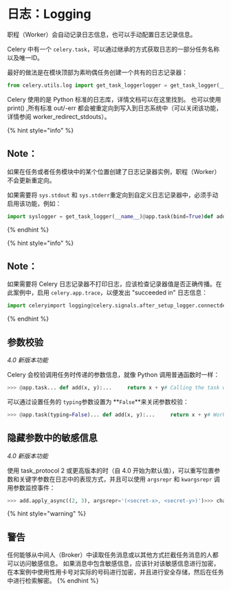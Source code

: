 # 日志：Logging

职程（Worker）会自动记录日志信息，也可以手动配置日志记录信息。

Celery 中有一个 `celery.task`，可以通过继承的方式获取日志的一部分任务名称以及唯一ID。

最好的做法是在模块顶部为素哟偶任务创建一个共有的日志记录器：

```python
from celery.utils.log import get_task_loggerlogger = get_task_logger(__name__)@app.taskdef add(x, y):    logger.info('Adding {0} + {1}'.format(x, y))    return x + y
```

Celery 使用的是 Python 标准的日志库，详情文档可以在这里找到。 也可以使用 print\(\) ,所有标准 out/-err 都会被重定向到写入到日志系统中（可以关闭该功能，详情参阅 worker\_redirect\_stdouts）。

{% hint style="info" %}
## Note：

如果在任务或者任务模块中的某个位置创建了日志记录器实例，职程（Worker）不会更新重定向。

如果需要将 `sys.stdout` 和 `sys.stderr`重定向到自定义日志记录器中，必须手动启用该功能，例如：

```python
import syslogger = get_task_logger(__name__)@app.task(bind=True)def add(self, x, y):    old_outs = sys.stdout, sys.stderr    rlevel = self.app.conf.worker_redirect_stdouts_level    try:        self.app.log.redirect_stdouts_to_logger(logger, rlevel)        print('Adding {0} + {1}'.format(x, y))        return x + y    finally:        sys.stdout, sys.stderr = old_outs
```
{% endhint %}

{% hint style="info" %}
## Note：

如果需要将 Celery 日志记录器不打印日志，应该检查记录器值是否正确传播。在此案例中，启用 `celery.app.trace`，以便发出 "succeeded in" 日志信息：

```python
import celeryimport logging@celery.signals.after_setup_logger.connectdef on_after_setup_logger(**kwargs):    logger = logging.getLogger('celery')    logger.propagate = True    logger = logging.getLogger('celery.app.trace')    logger.propagate = True
```
{% endhint %}

## 参数校验

_4.0 新版本功能_

Celery 会校验调用任务时传递的参数信息，就像 Python 调用普通函数时一样：

```python
>>> @app.task... def add(x, y):...     return x + y# Calling the task with two arguments works:>>> add.delay(8, 8)<AsyncResult: f59d71ca-1549-43e0-be41-4e8821a83c0c># Calling the task with only one argument fails:>>> add.delay(8)Traceback (most recent call last):  File "<stdin>", line 1, in <module>  File "celery/app/task.py", line 376, in delay    return self.apply_async(args, kwargs)  File "celery/app/task.py", line 485, in apply_async    check_arguments(*(args or ()), **(kwargs or {}))TypeError: add() takes exactly 2 arguments (1 given)
```

可以通过设置任务的 `typing`参数设置为 **`False`**来关闭参数校验：

```python
>>> @app.task(typing=False)... def add(x, y):...     return x + y# Works locally, but the worker receiving the task will raise an error.>>> add.delay(8)<AsyncResult: f59d71ca-1549-43e0-be41-4e8821a83c0c>
```

## 隐藏参数中的敏感信息

_4.0 新版本功能_

使用 task\_protocol 2 或更高版本的时（自 4.0 开始为默认值），可以重写位置参数和关键字参数在日志中的表现方式，并且可以使用 `argsrepr` 和 `kwargsrepr` 调用参数监控事件：

```python
>>> add.apply_async((2, 3), argsrepr='(<secret-x>, <secret-y>)')>>> charge.s(account, card='1234 5678 1234 5678').set(...     kwargsrepr=repr({'card': '**** **** **** 5678'})... ).delay()
```

{% hint style="warning" %}
## 警告

任何能够从中间人（Broker）中读取任务消息或以其他方式拦截任务消息的人都可以访问敏感信息。 如果消息中包含敏感信息，应该针对该敏感信息进行加密，在本案例中使用性用卡号对实际的号码进行加密，并且进行安全存储，然后在任务中进行检索解密。
{% endhint %}


